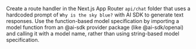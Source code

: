 Create a route handler in the Next.js App Router `api/chat` folder that uses a hardcoded prompt of `Why is the sky blue?` with AI SDK to generate text responses. Use the function-based model specification by importing a model function from an @ai-sdk provider package (like @ai-sdk/openai) and calling it with a model name, rather than using string-based model specification.